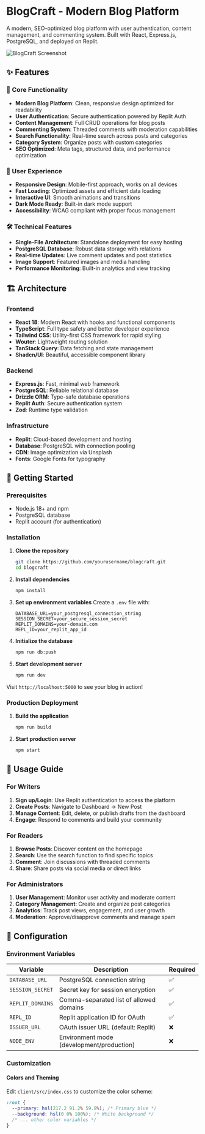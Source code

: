 # BlogCraft - Modern Blog Platform

A modern, SEO-optimized blog platform with user authentication, content management, and commenting system. Built with React, Express.js, PostgreSQL, and deployed on Replit.

![BlogCraft Screenshot](https://images.unsplash.com/photo-1486312338219-ce68d2c6f44d?ixlib=rb-4.0.3&auto=format&fit=crop&w=1200&h=600)

## ✨ Features

### 🚀 Core Functionality
- **Modern Blog Platform**: Clean, responsive design optimized for readability
- **User Authentication**: Secure authentication powered by Replit Auth
- **Content Management**: Full CRUD operations for blog posts
- **Commenting System**: Threaded comments with moderation capabilities
- **Search Functionality**: Real-time search across posts and categories
- **Category System**: Organize posts with custom categories
- **SEO Optimized**: Meta tags, structured data, and performance optimization

### 📱 User Experience
- **Responsive Design**: Mobile-first approach, works on all devices
- **Fast Loading**: Optimized assets and efficient data loading
- **Interactive UI**: Smooth animations and transitions
- **Dark Mode Ready**: Built-in dark mode support
- **Accessibility**: WCAG compliant with proper focus management

### 🛠 Technical Features
- **Single-File Architecture**: Standalone deployment for easy hosting
- **PostgreSQL Database**: Robust data storage with relations
- **Real-time Updates**: Live comment updates and post statistics
- **Image Support**: Featured images and media handling
- **Performance Monitoring**: Built-in analytics and view tracking

## 🏗 Architecture

### Frontend
- **React 18**: Modern React with hooks and functional components
- **TypeScript**: Full type safety and better developer experience
- **Tailwind CSS**: Utility-first CSS framework for rapid styling
- **Wouter**: Lightweight routing solution
- **TanStack Query**: Data fetching and state management
- **Shadcn/UI**: Beautiful, accessible component library

### Backend
- **Express.js**: Fast, minimal web framework
- **PostgreSQL**: Reliable relational database
- **Drizzle ORM**: Type-safe database operations
- **Replit Auth**: Secure authentication system
- **Zod**: Runtime type validation

### Infrastructure
- **Replit**: Cloud-based development and hosting
- **Database**: PostgreSQL with connection pooling
- **CDN**: Image optimization via Unsplash
- **Fonts**: Google Fonts for typography

## 🚀 Getting Started

### Prerequisites
- Node.js 18+ and npm
- PostgreSQL database
- Replit account (for authentication)

### Installation

1. **Clone the repository**
   ```bash
   git clone https://github.com/yourusername/blogcraft.git
   cd blogcraft
   ```

2. **Install dependencies**
   ```bash
   npm install
   ```

3. **Set up environment variables**
   Create a `.env` file with:
   ```env
   DATABASE_URL=your_postgresql_connection_string
   SESSION_SECRET=your_secure_session_secret
   REPLIT_DOMAINS=your-domain.com
   REPL_ID=your_replit_app_id
   ```

4. **Initialize the database**
   ```bash
   npm run db:push
   ```

5. **Start development server**
   ```bash
   npm run dev
   ```

Visit `http://localhost:5000` to see your blog in action!

### Production Deployment

1. **Build the application**
   ```bash
   npm run build
   ```

2. **Start production server**
   ```bash
   npm start
   ```

## 📖 Usage Guide

### For Writers
1. **Sign up/Login**: Use Replit authentication to access the platform
2. **Create Posts**: Navigate to Dashboard → New Post
3. **Manage Content**: Edit, delete, or publish drafts from the dashboard
4. **Engage**: Respond to comments and build your community

### For Readers
1. **Browse Posts**: Discover content on the homepage
2. **Search**: Use the search function to find specific topics
3. **Comment**: Join discussions with threaded comments
4. **Share**: Share posts via social media or direct links

### For Administrators
1. **User Management**: Monitor user activity and moderate content
2. **Category Management**: Create and organize post categories
3. **Analytics**: Track post views, engagement, and user growth
4. **Moderation**: Approve/disapprove comments and manage spam

## 🔧 Configuration

### Environment Variables

| Variable | Description | Required |
|----------|-------------|----------|
| `DATABASE_URL` | PostgreSQL connection string | ✅ |
| `SESSION_SECRET` | Secret key for session encryption | ✅ |
| `REPLIT_DOMAINS` | Comma-separated list of allowed domains | ✅ |
| `REPL_ID` | Replit application ID for OAuth | ✅ |
| `ISSUER_URL` | OAuth issuer URL (default: Replit) | ❌ |
| `NODE_ENV` | Environment mode (development/production) | ❌ |

### Customization

#### Colors and Theming
Edit `client/src/index.css` to customize the color scheme:

```css
:root {
  --primary: hsl(217.2 91.2% 59.8%); /* Primary blue */
  --background: hsl(0 0% 100%); /* White background */
  /* ... other color variables */
}
